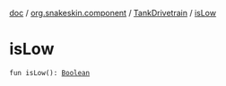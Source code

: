 [doc](../../index.md) / [org.snakeskin.component](../index.md) / [TankDrivetrain](index.md) / [isLow](./is-low.md)

# isLow

`fun isLow(): `[`Boolean`](https://kotlinlang.org/api/latest/jvm/stdlib/kotlin/-boolean/index.html)